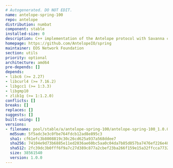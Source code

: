 ```yaml
---
# Autogenerated. DO NOT EDIT.
name: antelope-spring-100
repo: antelope
distribution: numbat
component: stable
installed-size: 0
description: C++ implementation of the Antelope protocol with Savanna consensus
homepage: https://github.com/AntelopeIO/spring
maintainer: EOS Network Foundation
section: utils
priority: optional
architecture: amd64
pre-depends: []
depends:
- libc6 (>= 2.27)
- libcurl4 (>= 7.16.2)
- libgcc1 (>= 1:3.3)
- libgmp10
- zlib1g (>= 1:1.2.0)
conflicts: []
breaks: []
replaces: []
suggests: []
built-using: []
versions:
- filename: pool/stable/a/antelope-spring-100/antelope-spring-100_1.0.0-ubuntu-24.04_amd64.deb
  md5sum: 5f5adc3e3c0fbe764fdcb12ad8e895c3
  sha1: cf61efc3b8008819c30c26cd625a937a568ddee7
  sha256: 74104e9d73b6885e11ed2036ae60bc5aa0c04da7b85d857ba7476ef226e485fe
  sha512: 2fc39dc3b0fff6f9a7c27d389c877a2cbef23ba266f159e15a32ffcca7732a578c7a4387843e721a233ed91f68a6a05d2e3e3febf271d7c77a5582a8ed6483d4
  size: 38561540
  version: 1.0.0
---
```

